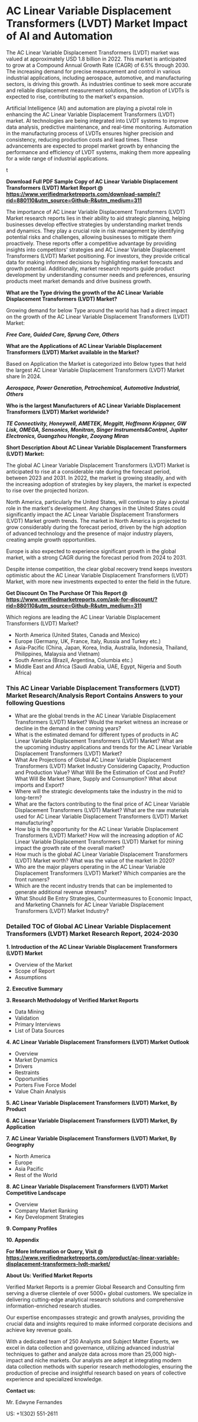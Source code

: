 <meta name="title" content="Global AC Linear Variable Displacement Transformers (LVDT) Market Impact of AI and Automation"><meta name="description" content="The AC Linear Variable Displacement Transformers (LVDT) market was valued at approximately USD 1.8 billion in 2022. This market is anticipated to grow at a Compound An"><meta name="title" content="AC Linear Variable Displacement Transformers (LVDT) Market Size, Share, Scope, Trends, Growth, Opportunities, Analysis, Forecast"><h1>AC Linear Variable Displacement Transformers (LVDT) Market Impact of AI and Automation</h1><p>The AC Linear Variable Displacement Transformers (LVDT) market was valued at approximately USD 1.8 billion in 2022. This market is anticipated to grow at a Compound Annual Growth Rate (CAGR) of 6.5% through 2030. The increasing demand for precise measurement and control in various industrial applications, including aerospace, automotive, and manufacturing sectors, is driving this growth. As industries continue to seek more accurate and reliable displacement measurement solutions, the adoption of LVDTs is expected to rise, contributing to the market's expansion.</p><p>Artificial Intelligence (AI) and automation are playing a pivotal role in enhancing the AC Linear Variable Displacement Transformers (LVDT) market. AI technologies are being integrated into LVDT systems to improve data analysis, predictive maintenance, and real-time monitoring. Automation in the manufacturing process of LVDTs ensures higher precision and consistency, reducing production costs and lead times. These advancements are expected to propel market growth by enhancing the performance and efficiency of LVDT systems, making them more appealing for a wide range of industrial applications.</p>t</p><p id="" class=""><strong>Download Full PDF Sample Copy of AC Linear Variable Displacement Transformers (LVDT) Market Report @ <a href="https://www.verifiedmarketreports.com/download-sample/?rid=880110&utm_source=Github-R&utm_medium=311" target="_blank">https://www.verifiedmarketreports.com/download-sample/?rid=880110&utm_source=Github-R&utm_medium=311</a></strong></p><p>The importance of&nbsp;AC Linear Variable Displacement Transformers (LVDT) Market research reports lies in their ability to aid strategic planning, helping businesses develop effective strategies by understanding market trends and dynamics. They play a crucial role in risk management by identifying potential risks and challenges, allowing businesses to mitigate them proactively. These reports offer a competitive advantage by providing insights into competitors' strategies and AC Linear Variable Displacement Transformers (LVDT) Market positioning. For investors, they provide critical data for making informed decisions by highlighting market forecasts and growth potential. Additionally, market research reports guide product development by understanding consumer needs and preferences, ensuring products meet market demands and drive business growth.</p><p><strong>What are the&nbsp;Type driving the growth of the AC Linear Variable Displacement Transformers (LVDT) Market?</strong></p><p id="" class="">Growing demand for below Type around the world has had a direct impact on the growth of the AC Linear Variable Displacement Transformers (LVDT) Market:</p><em><strong>Free Core, Guided Core, Sprung Core, Others</strong></em></p><strong>What are the&nbsp;Applications&nbsp;of AC Linear Variable Displacement Transformers (LVDT) Market available in the Market?</strong></p><p id="" class="">Based on Application the Market is categorized into Below types that held the largest AC Linear Variable Displacement Transformers (LVDT) Market share In 2024.</p><em><strong>Aerospace, Power Generation, Petrochemical, Automotive Industrial, Others</strong></em></p><strong>Who is the largest Manufacturers of AC Linear Variable Displacement Transformers (LVDT) Market worldwide?</strong></p><p><em><strong>TE Connectivity, Honeywell, AMETEK, Meggitt, Hoffmann Krippner, GW Lisk, OMEGA, Sensonics, Monitran, Singer Instruments&Control, Jupiter Electronics, Guangzhou Hongke, Zaoyang Miran</strong></em></p><p id="" class=""><strong>Short Description About AC Linear Variable Displacement Transformers (LVDT) Market:</strong></p><p>The global AC Linear Variable Displacement Transformers (LVDT) Market is anticipated to rise at a considerable rate during the forecast period, between 2023 and 2031. In 2022, the market is growing steadily, and with the increasing adoption of strategies by key players, the market is expected to rise over the projected horizon.</p><p>North America, particularly the United States, will continue to play a pivotal role in the market's development. Any changes in the United States could significantly impact the AC Linear Variable Displacement Transformers (LVDT) Market growth trends. The market in North America is projected to grow considerably during the forecast period, driven by the high adoption of advanced technology and the presence of major industry players, creating ample growth opportunities.</p><p>Europe is also expected to experience significant growth in the global market, with a strong CAGR during the forecast period from 2024 to 2031.</p><p>Despite intense competition, the clear global recovery trend keeps investors optimistic about the AC Linear Variable Displacement Transformers (LVDT) Market, with more new investments expected to enter the field in the future.</p><p id="" class=""><strong>Get Discount On The Purchase Of This Report @ <a href="https://www.verifiedmarketreports.com/ask-for-discount/?rid=880110&utm_source=Github-R&utm_medium=311" target="_blank">https://www.verifiedmarketreports.com/ask-for-discount/?rid=880110&utm_source=Github-R&utm_medium=311</a></strong></p>Which regions are leading the AC Linear Variable Displacement Transformers (LVDT) Market?</p><ul><li>North America (United States, Canada and Mexico)</li><li>Europe (Germany, UK, France, Italy, Russia and Turkey etc.)</li><li>Asia-Pacific (China, Japan, Korea, India, Australia, Indonesia, Thailand, Philippines, Malaysia and Vietnam)</li><li>South America (Brazil, Argentina, Columbia etc.)</li><li>Middle East and Africa (Saudi Arabia, UAE, Egypt, Nigeria and South Africa)</li></ul><h3 id="" class="">This AC Linear Variable Displacement Transformers (LVDT) Market Research/Analysis Report Contains Answers to your following Questions</h3><ul><li>What are the global trends in the AC Linear Variable Displacement Transformers (LVDT) Market? Would the market witness an increase or decline in the demand in the coming years?</li><li>What is the estimated demand for different types of products in AC Linear Variable Displacement Transformers (LVDT) Market? What are the upcoming industry applications and trends for the AC Linear Variable Displacement Transformers (LVDT) Market?</li><li>What Are Projections of Global AC Linear Variable Displacement Transformers (LVDT) Market Industry Considering Capacity, Production and Production Value? What Will Be the Estimation of Cost and Profit? What Will Be Market Share, Supply and Consumption? What about imports and Export?</li><li>Where will the strategic developments take the industry in the mid to long-term?</li><li>What are the factors contributing to the final price of AC Linear Variable Displacement Transformers (LVDT) Market? What are the raw materials used for AC Linear Variable Displacement Transformers (LVDT) Market manufacturing?</li><li>How big is the opportunity for the AC Linear Variable Displacement Transformers (LVDT) Market? How will the increasing adoption of AC Linear Variable Displacement Transformers (LVDT) Market for mining impact the growth rate of the overall market?</li><li>How much is the global AC Linear Variable Displacement Transformers (LVDT) Market worth? What was the value of the market In 2020?</li><li>Who are the major players operating in the AC Linear Variable Displacement Transformers (LVDT) Market? Which companies are the front runners?</li><li>Which are the recent industry trends that can be implemented to generate additional revenue streams?</li><li>What Should Be Entry Strategies, Countermeasures to Economic Impact, and Marketing Channels for AC Linear Variable Displacement Transformers (LVDT) Market Industry?</li></ul><h3 id="" class="">Detailed TOC of Global AC Linear Variable Displacement Transformers (LVDT) Market Research Report, 2024-2030</h3><p id="" class=""><strong>1. Introduction of the AC Linear Variable Displacement Transformers (LVDT) Market</strong></p><ul><li>Overview of the Market</li><li>Scope of Report</li><li>Assumptions</li></ul><p id="" class=""><strong>2. Executive Summary</strong></p><p id="" class=""><strong>3. Research Methodology of Verified Market Reports</strong></p><ul><li>Data Mining</li><li>Validation</li><li>Primary Interviews</li><li>List of Data Sources</li></ul><p id="" class=""><strong>4. AC Linear Variable Displacement Transformers (LVDT) Market Outlook</strong></p><ul><li>Overview</li><li>Market Dynamics</li><li>Drivers</li><li>Restraints</li><li>Opportunities</li><li>Porters Five Force Model</li><li>Value Chain Analysis</li></ul><p id="" class=""><strong>5. AC Linear Variable Displacement Transformers (LVDT) Market, By Product</strong></p><p id="" class=""><strong>6. AC Linear Variable Displacement Transformers (LVDT) Market, By Application</strong></p><p id="" class=""><strong>7. AC Linear Variable Displacement Transformers (LVDT) Market, By Geography</strong></p><ul><li>North America</li><li>Europe</li><li>Asia Pacific</li><li>Rest of the World</li></ul><p id="" class=""><strong>8. AC Linear Variable Displacement Transformers (LVDT) Market Competitive Landscape</strong></p><ul><li>Overview</li><li>Company Market Ranking</li><li>Key Development Strategies</li></ul><p id="" class=""><strong>9. Company Profiles</strong></p><p id="" class=""><strong>10. Appendix</strong></p><p id="" class=""><strong>For More Information or Query, Visit @ <a href="https://www.verifiedmarketreports.com/product/ac-linear-variable-displacement-transformers-lvdt-market/" target="_blank">https://www.verifiedmarketreports.com/product/ac-linear-variable-displacement-transformers-lvdt-market/</a></strong></p><p id="" class=""><strong>About Us: Verified Market Reports</strong></p><p id="" class="">Verified Market Reports is a premier Global Research and Consulting firm serving a diverse clientele of over 5000+ global customers. We specialize in delivering cutting-edge analytical research solutions and comprehensive information-enriched research studies.</p><p id="" class="">Our expertise encompasses strategic and growth analyses, providing the crucial data and insights required to make informed corporate decisions and achieve key revenue goals.</p><p id="" class="">With a dedicated team of 250 Analysts and Subject Matter Experts, we excel in data collection and governance, utilizing advanced industrial techniques to gather and analyze data across more than 25,000 high-impact and niche markets. Our analysts are adept at integrating modern data collection methods with superior research methodologies, ensuring the production of precise and insightful research based on years of collective experience and specialized knowledge.</p><p id="" class=""><strong>Contact us:</strong></p><p id="" class="">Mr. Edwyne Fernandes</p><p id="" class="">US: +1(302) 551-2611</p>